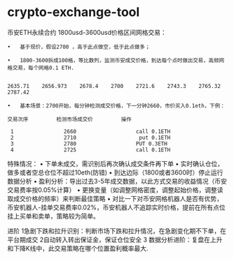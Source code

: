 # crypto-exchange-tool

币安ETH永续合约 1800usd-3600usd价格区间网格交易：

	•	基于现价，假设2700 ，高于此点做空，低于此点做多；

	•	1800-3600拆成100格，等比数列，监测币安成交价格，到达每个点时做出交易，高频网格交易，每个网格0.1 ETH.
 

 	2635.71    2656.973    2678.4    2700    2721.6    2743.3    2765.32    2787.42

	•	基本场景：2700开始，每分钟检测成交价格，下一分钟2660，市价买入0.1eth，下例：
 
 	交易次序    	 检测市场成交价   	     操作
 
   	 1                2660                   call 0.1ETH
   	 2                2710                    put 0.1ETH
   	 3                2780                   PUT 0.3ETH
   	 4                2725                   call 0.1ETH

特殊情况：
	•	下单未成交，需识别后再次确认成交条件再下单
	•	实时确认仓位，做多或者空总仓位不超过10eth(防错)
	•	到达边际（1800或者3600时）停止运行
数据分析
	•	盈利分析：导出过去3-5年成交数据，以此方式交易的收益情况（币安交易费率按0.05%计算）
	•	更换变量（如调整网格密度，调整起始价格，调整读取成交价格的频率）来判断最佳策略
	•	对比一下对币安网格机器人是否有优势，币安机器人-挂单交易费率0.02%，币安机器人不追踪实时价格，提前在所有点位挂上买单和卖单，策略较为简单。

进阶
1急剧下跌和拉升识别：判断市场下跌和拉升情况，在急剧变化期不下单，在平台期成交
2自动转入转出保证金，保证仓位安全
3 数据分析进阶：复盘在上升和下降K线中，此交易策略在哪个位置盈利概率最大.
